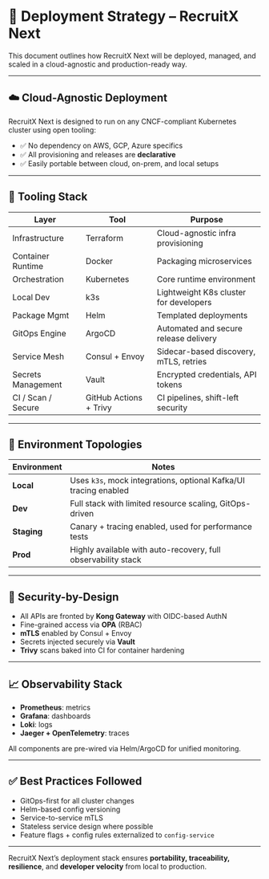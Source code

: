 # 🚀 Deployment Strategy – RecruitX Next

This document outlines how RecruitX Next will be deployed, managed, and scaled in a cloud-agnostic and production-ready
way.

---

## ☁️ Cloud-Agnostic Deployment

RecruitX Next is designed to run on any CNCF-compliant Kubernetes cluster using open tooling:

- ✅ No dependency on AWS, GCP, Azure specifics
- ✅ All provisioning and releases are **declarative**
- ✅ Easily portable between cloud, on-prem, and local setups

---

## 🧰 Tooling Stack

| Layer              | Tool                   | Purpose                                |
|--------------------|------------------------|----------------------------------------|
| Infrastructure     | Terraform              | Cloud-agnostic infra provisioning      |
| Container Runtime  | Docker                 | Packaging microservices                |
| Orchestration      | Kubernetes             | Core runtime environment               |
| Local Dev          | k3s                    | Lightweight K8s cluster for developers |
| Package Mgmt       | Helm                   | Templated deployments                  |
| GitOps Engine      | ArgoCD                 | Automated and secure release delivery  |
| Service Mesh       | Consul + Envoy         | Sidecar-based discovery, mTLS, retries |
| Secrets Management | Vault                  | Encrypted credentials, API tokens      |
| CI / Scan / Secure | GitHub Actions + Trivy | CI pipelines, shift-left security      |

---

## 🧪 Environment Topologies

| Environment | Notes                                                            |
|-------------|------------------------------------------------------------------|
| **Local**   | Uses `k3s`, mock integrations, optional Kafka/UI tracing enabled |
| **Dev**     | Full stack with limited resource scaling, GitOps-driven          |
| **Staging** | Canary + tracing enabled, used for performance tests             |
| **Prod**    | Highly available with auto-recovery, full observability stack    |

---

## 🔐 Security-by-Design

- All APIs are fronted by **Kong Gateway** with OIDC-based AuthN
- Fine-grained access via **OPA** (RBAC)
- **mTLS** enabled by Consul + Envoy
- Secrets injected securely via **Vault**
- **Trivy** scans baked into CI for container hardening

---

## 📈 Observability Stack

- **Prometheus**: metrics
- **Grafana**: dashboards
- **Loki**: logs
- **Jaeger + OpenTelemetry**: traces

All components are pre-wired via Helm/ArgoCD for unified monitoring.

---

## ✅ Best Practices Followed

- GitOps-first for all cluster changes
- Helm-based config versioning
- Service-to-service mTLS
- Stateless service design where possible
- Feature flags + config rules externalized to `config-service`

---

RecruitX Next’s deployment stack ensures **portability, traceability, resilience**, and **developer velocity** from
local to production.